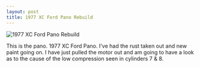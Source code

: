 ```yaml
---
layout: post
title: 1977 XC Ford Pano Rebuild
---
```


![1977 XC Ford Pano Rebuild](https://www.dropbox.com/sc/wb4qpeoybkklpqv/AACPXIwRbX5EVIsJu-w_iqp0a?raw=1)

This is the pano. 1977 XC Ford Pano. I've had the rust taken out and new paint going on. I have just pulled the motor out and am going to have a look as to the cause of the low compression seen in cylinders 7 & 8.

